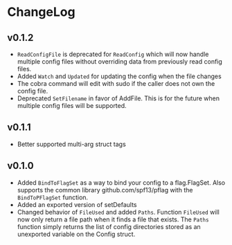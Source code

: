 # ChangeLog

## v0.1.2

- `ReadConfigFile` is deprecated for `ReadConfig` which will now handle multiple
  config files without overriding data from previously read config files.
- Added `Watch` and `Updated` for updating the config when the file changes
- The cobra command will edit with sudo if the caller does not own the config
  file.
- Deprecated `SetFilename` in favor of AddFile. This is for the future when
  multiple config files will be supported.

## v0.1.1

- Better supported multi-arg struct tags

## v0.1.0

- Added `BindToFlagSet` as a way to bind your config to a flag.FlagSet. Also
  supports the common library github.com/spf13/pflag with the `BindToPFlagSet`
  function.
- Added an exported version of setDefaults
- Changed behavior of `FileUsed` and added `Paths`. Function `FileUsed` will
  now only return a file path when it finds a file that exists. The `Paths`
  function simply returns the list of config directories stored as an
  unexported variable on the Config struct.

